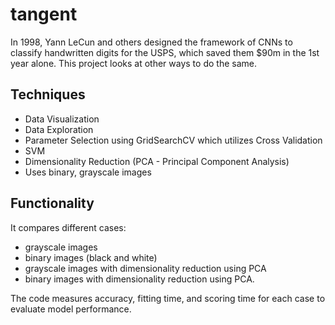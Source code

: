 # tangent
In 1998, Yann  LeCun and others designed the framework of CNNs to classify handwritten digits for the USPS, which saved them $90m in the 1st year alone. 
This project looks at other ways to do the same.

## Techniques
- Data Visualization
- Data Exploration
- Parameter Selection using GridSearchCV which utilizes Cross Validation
- SVM
- Dimensionality Reduction (PCA - Principal Component Analysis)
- Uses binary, grayscale images

## Functionality
It compares different cases: 
- grayscale images
- binary images (black and white)
- grayscale images with dimensionality reduction using PCA
- binary images with dimensionality reduction using PCA.

The code measures accuracy, fitting time, and scoring time for each case to evaluate model performance.
